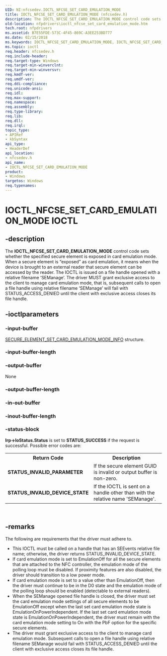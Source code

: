 ```yaml
---
UID: NI:nfcsedev.IOCTL_NFCSE_SET_CARD_EMULATION_MODE
title: IOCTL_NFCSE_SET_CARD_EMULATION_MODE (nfcsedev.h)
description: The IOCTL_NFCSE_SET_CARD_EMULATION_MODE control code sets whether the specified secure element is exposed in card emulation mode.
old-location: nfpdrivers\ioctl_nfcse_set_card_emulation_mode.htm
tech.root: nfpdrivers
ms.assetid: B7E55FDE-573C-4F45-869C-A3EE253BD777
ms.date: 02/15/2018
ms.keywords: IOCTL_NFCSE_SET_CARD_EMULATION_MODE, IOCTL_NFCSE_SET_CARD_EMULATION_MODE control, IOCTL_NFCSE_SET_CARD_EMULATION_MODE control code [Near-Field Proximity Drivers], nfcsedev/IOCTL_NFCSE_SET_CARD_EMULATION_MODE, nfpdrivers.ioctl_nfcse_set_card_emulation_mode
ms.topic: ioctl
req.header: nfcsedev.h
req.include-header: 
req.target-type: Windows
req.target-min-winverclnt: 
req.target-min-winversvr: 
req.kmdf-ver: 
req.umdf-ver: 
req.ddi-compliance: 
req.unicode-ansi: 
req.idl: 
req.max-support: 
req.namespace: 
req.assembly: 
req.type-library: 
req.lib: 
req.dll: 
req.irql: 
topic_type:
- APIRef
- kbSyntax
api_type:
- HeaderDef
api_location:
- nfcsedev.h
api_name:
- IOCTL_NFCSE_SET_CARD_EMULATION_MODE
product:
- Windows
targetos: Windows
req.typenames: 
---
```


# IOCTL_NFCSE_SET_CARD_EMULATION_MODE IOCTL


## -description


The <b>IOCTL_NFCSE_SET_CARD_EMULATION_MODE</b> 
   control code sets whether the specified secure element is exposed in card emulation mode. When a secure element is “exposed” as card emulation, it means when the device is brought to an external reader that secure element can be accessed by the reader. The IOCTL is issued on a file handle opened with a relative filename ‘SEManage’. The driver MUST grant exclusive access to the client to manage card emulation mode, that is, subsequent calls to open a file handle using relative filename ‘SEManage’ will fail with STATUS_ACCESS_DENIED until the client with exclusive access closes its file handle.


## -ioctlparameters




### -input-buffer


<a href="https://docs.microsoft.com/windows-hardware/drivers/ddi/content/nfcsedev/ns-nfcsedev-_secure_element_set_card_emulation_mode_info"> SECURE_ELEMENT_SET_CARD_EMULATION_MODE_INFO</a> structure.


### -input-buffer-length








### -output-buffer

None


### -output-buffer-length








### -in-out-buffer








### -inout-buffer-length








### -status-block

<b>Irp->IoStatus.Status</b> is set to <b>STATUS_SUCCESS</b> if the request is successful. Possible error codes are:

<table>
<tr>
<th>Return Code</th>
<th>Description</th>
</tr>
<tr>
<td><b>STATUS_INVALID_PARAMETER</b></td>
<td>If the secure element GUID is invalid or output buffer is non-zero.</td>
</tr>
<tr>
<td><b>STATUS_INVALID_DEVICE_STATE</b></td>
<td>  If the IOCTL is sent on a handle other than with the relative name 'SEManage'.</td>
</tr>
</table>
 


## -remarks



The following are requirements that the driver must adhere to. <ul>
<li>This IOCTL must be called on a handle that has an SEEvents relative file name; otherwise, the driver returns STATUS_INVALID_DEVICE_STATE.</li>
<li>If card emulation mode is set to EmulationOff for all the secure elements that are attached to the NFC controller, the emulation mode of the polling loop must be disabled. If proximity features are also disabled, the driver should transition to a low power mode.</li>
<li>If card emulation mode is set to a value other than EmulationOff, then the driver must continue to be in the D0 state and the emulation mode of the polling loop should be enabled (detectable to external readers).</li>
<li>When the SEManage opened file handle is closed, the driver must set the card emulation mode settings of all secure elements to be EmulationOff except when the last set card emulation mode state is EmulationOnPowerIndependent. If the last set card emulation mode state is EmulationOnPowerIndependent, the driver must remain with the card emulation mode setting to On with the PbF option for the specific secure elements.</li>
<li>The driver must grant exclusive access to the client to manage card emulation mode. Subsequent calls to open a file handle using relative filename SEManage would fail with STATUS_ACCESS_DENIED until the client with exclusive access closes its file handle.</li>
</ul>




